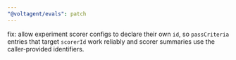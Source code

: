 ```yaml
---
"@voltagent/evals": patch
---
```


fix: allow experiment scorer configs to declare their own `id`, so `passCriteria` entries that target `scorerId` work reliably and scorer summaries use the caller-provided identifiers.
